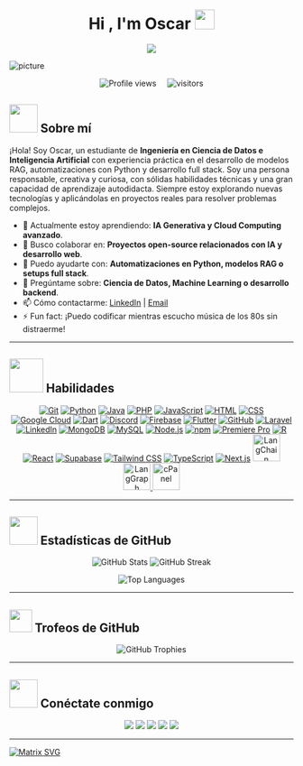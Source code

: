<h1 align="center">Hi , I'm Oscar <picture><img src="https://media.giphy.com/media/hvRJCLFzcasrR4ia7z/giphy.gif" width="35"></picture></h1>

<p align="center">
  <a href="https://github.com/DenverCoder1/readme-typing-svg"><img src="https://readme-typing-svg.herokuapp.com?font=Time+New+Roman&color=%23C8BE25&size=25&center=true&vCenter=true&width=600&height=100&lines=Ciencia+de+Datos;Frontend+y+Backend;Siempre+aprendiendo+cosas+nuevas"></a>
</p>

![picture](https://raw.githubusercontent.com/saadeghi/saadeghi/master/dino.gif)
<p align="center">
  <img src="https://komarev.com/ghpvc/?username=OscarTired&label=Profile%20views&color=0e75b6&style=flat" alt="Profile views" />
  &nbsp;&nbsp;&nbsp;
  <img src="https://visitor-badge.laobi.icu/badge?page_id=OscarTired.OscarTired" alt="visitors"/>
</p>

## <picture><img src="https://github.com/7oSkaaa/7oSkaaa/blob/main/Images/about_me.gif?raw=true" width="50px"></picture> Sobre mí

¡Hola! Soy Oscar, un estudiante de **Ingeniería en Ciencia de Datos e Inteligencia Artificial** con experiencia práctica en el desarrollo de modelos RAG, automatizaciones con Python y desarrollo full stack. Soy una persona responsable, creativa y curiosa, con sólidas habilidades técnicas y una gran capacidad de aprendizaje autodidacta. Siempre estoy explorando nuevas tecnologías y aplicándolas en proyectos reales para resolver problemas complejos.

- 🌱 Actualmente estoy aprendiendo: **IA Generativa y Cloud Computing avanzado**.
- 👯 Busco colaborar en: **Proyectos open-source relacionados con IA y desarrollo web**.
- 🤔 Puedo ayudarte con: **Automatizaciones en Python, modelos RAG o setups full stack**.
- 💬 Pregúntame sobre: **Ciencia de Datos, Machine Learning o desarrollo backend**.
- 📫 Cómo contactarme: [LinkedIn](www.linkedin.com/in/oscarcode) | [Email](mailto:oscarwork77@gmail.com)
- ⚡ Fun fact: ¡Puedo codificar mientras escucho música de los 80s sin distraerme!

---

## <picture><img src="https://github.com/7oSkaaa/7oSkaaa/blob/main/Images/Right_Side.gif?raw=true" width="60px"></picture> Habilidades

<p>
  <p align="center">
    <a href="https://git-scm.com/"><img src="https://skillicons.dev/icons?i=git" alt="Git" /></a>
    <a href="https://www.python.org/"><img src="https://skillicons.dev/icons?i=python" alt="Python" /></a>
    <a href="https://www.java.com/"><img src="https://skillicons.dev/icons?i=java" alt="Java" /></a>
    <a href="https://www.php.net/"><img src="https://skillicons.dev/icons?i=php" alt="PHP" /></a>
    <a href="https://developer.mozilla.org/en-US/docs/Web/JavaScript"><img src="https://skillicons.dev/icons?i=js" alt="JavaScript" /></a>
    <a href="https://developer.mozilla.org/en-US/docs/Web/HTML"><img src="https://skillicons.dev/icons?i=html" alt="HTML" /></a>
    <a href="https://developer.mozilla.org/en-US/docs/Web/CSS"><img src="https://skillicons.dev/icons?i=css" alt="CSS" /></a>
    <a href="https://cloud.google.com/"><img src="https://skillicons.dev/icons?i=gcp" alt="Google Cloud" /></a>
    <a href="https://dart.dev/"><img src="https://skillicons.dev/icons?i=dart" alt="Dart" /></a>
    <a href="https://discord.gg/em88eG8VAU"><img src="https://skillicons.dev/icons?i=discord" alt="Discord" /></a>
    <a href="https://firebase.google.com/"><img src="https://skillicons.dev/icons?i=firebase" alt="Firebase" /></a>
    <a href="https://flutter.dev/"><img src="https://skillicons.dev/icons?i=flutter" alt="Flutter" /></a>
    <a href="https://github.com/OscarTired"><img src="https://skillicons.dev/icons?i=github" alt="GitHub" /></a>
    <a href="https://laravel.com/"><img src="https://skillicons.dev/icons?i=laravel" alt="Laravel" /></a>
    <a href="https://www.linkedin.com/in/oscarcode"><img src="https://skillicons.dev/icons?i=linkedin" alt="LinkedIn" /></a>
    <a href="https://www.mongodb.com/"><img src="https://skillicons.dev/icons?i=mongodb" alt="MongoDB" /></a>
    <a href="https://www.mysql.com/"><img src="https://skillicons.dev/icons?i=mysql" alt="MySQL" /></a>
    <a href="https://nodejs.org/es/"><img src="https://skillicons.dev/icons?i=nodejs" alt="Node.js" /></a>
    <a href="https://www.npmjs.com/"><img src="https://skillicons.dev/icons?i=npm" alt="npm" /></a>
    <a href="https://www.adobe.com/pe/products/premiere.html"><img src="https://skillicons.dev/icons?i=pr" alt="Premiere Pro" /></a>
    <a href="https://www.r-project.org/"><img src="https://skillicons.dev/icons?i=r" alt="R" /></a>
    <a href="https://es.react.dev/"><img src="https://skillicons.dev/icons?i=react" alt="React" /></a>
    <a href="https://supabase.com/"><img src="https://skillicons.dev/icons?i=supabase" alt="Supabase" /></a>
    <a href="https://tailwindcss.com/"><img src="https://skillicons.dev/icons?i=tailwind" alt="Tailwind CSS" /></a>
    <a href="https://www.typescriptlang.org/"><img src="https://skillicons.dev/icons?i=ts" alt="TypeScript" /></a>
    <a href="https://nextjs.org/"><img src="https://skillicons.dev/icons?i=nextjs" alt="Next.js" /></a>
    <a href="https://www.langchain.com/">
      <img src="https://cdn.simpleicons.org/langchain/246161" height="48" alt="LangChain" />
    </a>
    <a href="https://www.langchain.com/langgraph">
      <img src="https://cdn.simpleicons.org/langgraph/246161" height="48" alt="LangGraph" />
    </a>
    <a href="https://www.cpanel.net/">
      <img src="https://cdn.jsdelivr.net/gh/devicons/devicon@latest/icons/cpanel/cpanel-original.svg" height="48" alt="cPanel" />
    </a>
    
  </p>

</p>

---

## <picture><img src="https://github.com/7oSkaaa/7oSkaaa/blob/main/Images/Statistics.gif?raw=true" width="50px"></picture> Estadísticas de GitHub

<p align="center">
  <img src="https://github-readme-stats.vercel.app/api?username=OscarTired&theme=dracula&hide_border=true&include_all_commits=true&count_private=true" alt="GitHub Stats" />
  <img src="https://github-readme-streak-stats.herokuapp.com/?user=OscarTired&theme=dracula&hide_border=true" alt="GitHub Streak" />
</p>


<p align="center">
  <img src="https://github-readme-stats.vercel.app/api/top-langs/?username=OscarTired&theme=dracula&hide_border=true&layout=compact" alt="Top Languages" />
</p>

---

## <picture><img src="https://media1.giphy.com/media/v1.Y2lkPTc5MGI3NjExZ3ZweXVjMDR1b3R5NmIyZXYwZGh2bHUycjk3dGN5bDd4NTZyYnFhYSZlcD12MV9pbnRlcm5hbF9naWZfYnlfaWQmY3Q9cw/9t68gk79vXhgarGsXP/giphy.gif?raw=true" width="40px"></picture> Trofeos de GitHub

<p align="center">
  <img src="https://github-profile-trophy.vercel.app/?username=OscarTired&theme=dracula&no-frame=true&margin-w=15&margin-h=15" alt="GitHub Trophies" />
</p>

---

## <picture><img src="https://media1.giphy.com/media/v1.Y2lkPTc5MGI3NjExbGY0YmxybDJycTZtYjhwNjAzM2ZqYXVpbmh4NzEwZW82MGp6dXZrZyZlcD12MV9pbnRlcm5hbF9naWZfYnlfaWQmY3Q9cw/wimE5t2Un91vYqek3k/giphy.gif?raw=true" width="50px"></picture> Conéctate conmigo

<p align="center">
  <a href="www.linkedin.com/in/oscarcode"><img src="https://img.shields.io/badge/LinkedIn-0077B5?style=for-the-badge&logo=linkedin&logoColor=white" /></a>
  <a href="https://twitter.com/tu-twitter"><img src="https://img.shields.io/badge/Twitter-1DA1F2?style=for-the-badge&logo=twitter&logoColor=white" /></a>
  <a href="https://www.instagram.com/tu-instagram"><img src="https://img.shields.io/badge/Instagram-E4405F?style=for-the-badge&logo=instagram&logoColor=white" /></a>
  <a href="mailto:oscarwork77@gmail.com"><img src="https://img.shields.io/badge/Email-D14836?style=for-the-badge&logo=gmail&logoColor=white" /></a>
  <a href="https://www.facebook.com/tu-facebook"><img src="https://img.shields.io/badge/Facebook-1877F2?style=for-the-badge&logo=facebook&logoColor=white" /></a> <!-- Agrega más redes si las tienes -->
</p>

---

[![Matrix SVG](https://raw.githubusercontent.com/rodrigograca31/rodrigograca31/master/matrix.svg)](https://www.youtube.com/watch?v=SDkAGkd4NLc)
